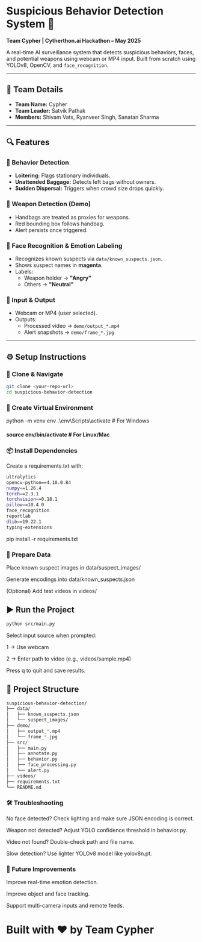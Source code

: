 # Suspicious Behavior Detection System 🚨

**Team Cypher | Cytherthon.ai Hackathon – May 2025**

A real-time AI surveillance system that detects suspicious behaviors, faces, and potential weapons using webcam or MP4 input. Built from scratch using YOLOv8, OpenCV, and `face_recognition`.

---

## 👥 Team Details

- **Team Name:** Cypher  
- **Team Leader:** Satvik Pathak  
- **Members:** Shivam Vats, Ryanveer Singh, Sanatan Sharma

---

## 🔍 Features

### 🎯 Behavior Detection
- **Loitering:** Flags stationary individuals.
- **Unattended Baggage:** Detects left bags without owners.
- **Sudden Dispersal:** Triggers when crowd size drops quickly.

### 🧨 Weapon Detection (Demo)
- Handbags are treated as proxies for weapons.
- Red bounding box follows handbag.
- Alert persists once triggered.

### 🧠 Face Recognition & Emotion Labeling
- Recognizes known suspects via `data/known_suspects.json`.
- Shows suspect names in **magenta**.
- Labels:  
  - Weapon holder → **"Angry"**  
  - Others → **"Neutral"**

### 🎥 Input & Output
- Webcam or MP4 (user selected).
- Outputs:
  - Processed video → `demo/output_*.mp4`
  - Alert snapshots → `demo/frame_*.jpg`

---

## ⚙️ Setup Instructions

### 📁 Clone & Navigate
```bash
git clone <your-repo-url>
cd suspicious-behavior-detection
```

### 🚀 Create Virtual Environment
python -m venv env
.\env\Scripts\activate  # For Windows
#### source env/bin/activate  # For Linux/Mac

### 📦 Install Dependencies
Create a requirements.txt with:
```bash
ultralytics
opencv-python==4.10.0.84
numpy==1.26.4
torch==2.3.1
torchvision==0.18.1
pillow==10.4.0
face_recognition
reportlab
dlib==19.22.1
typing-extensions
```

pip install -r requirements.txt

### 📂 Prepare Data
Place known suspect images in data/suspect_images/

Generate encodings into data/known_suspects.json

(Optional) Add test videos in videos/

## ▶️ Run the Project
```bash
python src/main.py
```
Select input source when prompted:

1 → Use webcam

2 → Enter path to video (e.g., videos/sample.mp4)

Press q to quit and save results.

## 📂 Project Structure
```bash
suspicious-behavior-detection/
├── data/
│   ├── known_suspects.json
│   └── suspect_images/
├── demo/
│   ├── output_*.mp4
│   └── frame_*.jpg
├── src/
│   ├── main.py
│   ├── annotate.py
│   ├── behavior.py
│   ├── face_processing.py
│   └── alert.py
├── videos/
├── requirements.txt
└── README.md
```
### 🛠 Troubleshooting
No face detected? Check lighting and make sure JSON encoding is correct.

Weapon not detected? Adjust YOLO confidence threshold in behavior.py.

Video not found? Double-check path and file name.

Slow detection? Use lighter YOLOv8 model like yolov8n.pt.

### 🚀 Future Improvements

Improve real-time emotion detection.

Improve object and face tracking.

Support multi-camera inputs and remote feeds.

# Built with ❤️ by Team Cypher